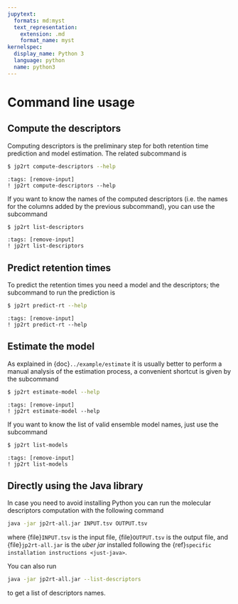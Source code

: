 ```yaml
---
jupytext:
  formats: md:myst
  text_representation:
    extension: .md
    format_name: myst
kernelspec:
  display_name: Python 3
  language: python
  name: python3
---
```


# Command line usage

## Compute the descriptors

Computing descriptors is the preliminary step for both retention time prediction
and model estimation. The related subcommand is

```bash
$ jp2rt compute-descriptors --help
```

```{code-cell} ipython3
:tags: [remove-input]
! jp2rt compute-descriptors --help
```

If you want to know the names of the computed descriptors (i.e. the names for
the columns added by the previous subcommand), you can use the subcommand

```bash
$ jp2rt list-descriptors
```

```{code-cell} ipython3
:tags: [remove-input]
! jp2rt list-descriptors
```


## Predict retention times

To predict the retention times you need a model and the descriptors; the
subcommand to run the prediction is

```bash
$ jp2rt predict-rt --help
```

```{code-cell} ipython3
:tags: [remove-input]
! jp2rt predict-rt --help
```

## Estimate the model

As explained in {doc}`../example/estimate` it is usually better to perform a
manual analysis of the estimation process, a convenient shortcut is given by the
subcommand

```bash
$ jp2rt estimate-model --help
```

```{code-cell} ipython3
:tags: [remove-input]
! jp2rt estimate-model --help
```

If you want to know the list of valid ensemble model names, just use the
subcommand

```bash
$ jp2rt list-models
```

```{code-cell} ipython3
:tags: [remove-input]
! jp2rt list-models
```

## Directly using the Java library

In case you need to avoid installing Python you can run the molecular
descriptors computation with the following command

```bash
java -jar jp2rt-all.jar INPUT.tsv OUTPUT.tsv
```

where {file}`INPUT.tsv` is the input file, {file}`OUTPUT.tsv` is the output
file, and {file}`jp2rt-all.jar` is the *uber jar* installed following the
{ref}`specific installation instructions <just-java>`.

You can also run 

```bash
java -jar jp2rt-all.jar --list-descriptors
```

to get a list of descriptors names.